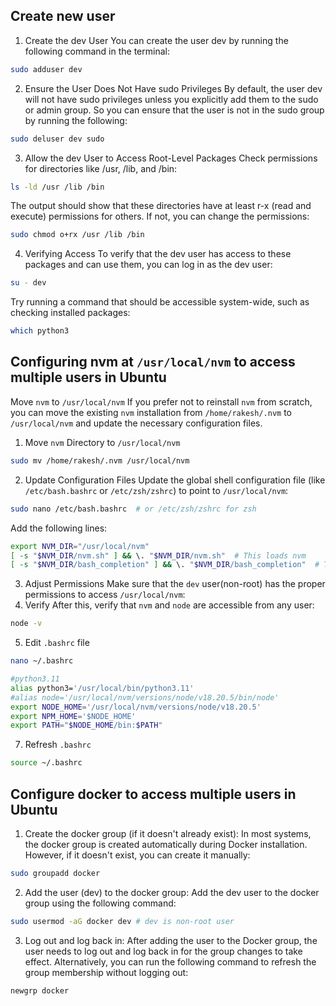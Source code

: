 
## Create new user
1. Create the dev User
You can create the user dev by running the following command in the terminal:
```sh
sudo adduser dev
```
2. Ensure the User Does Not Have sudo Privileges
By default, the user dev will not have sudo privileges unless you explicitly add them to the sudo or admin group. So you can ensure that the user is not in the sudo group by running the following:
```sh
sudo deluser dev sudo
```
3. Allow the dev User to Access Root-Level Packages
Check permissions for directories like /usr, /lib, and /bin:
```sh
ls -ld /usr /lib /bin
```
The output should show that these directories have at least r-x (read and execute) permissions for others. If not, you can change the permissions:
```sh
sudo chmod o+rx /usr /lib /bin
```
4. Verifying Access
To verify that the dev user has access to these packages and can use them, you can log in as the dev user:
```sh
su - dev
```
Try running a command that should be accessible system-wide, such as checking installed packages:
```sh
which python3
```

## Configuring nvm at ```/usr/local/nvm``` to access multiple users in Ubuntu
Move ```nvm``` to ```/usr/local/nvm```
If you prefer not to reinstall ```nvm``` from scratch, you can move the existing ```nvm``` installation from ```/home/rakesh/.nvm``` to ```/usr/local/nvm``` and update the necessary configuration files.
1. Move ```nvm``` Directory to ```/usr/local/nvm```
```sh
sudo mv /home/rakesh/.nvm /usr/local/nvm
```
2. Update Configuration Files
Update the global shell configuration file (like ```/etc/bash.bashrc``` or ```/etc/zsh/zshrc```) to point to ```/usr/local/nvm```:
```sh
sudo nano /etc/bash.bashrc  # or /etc/zsh/zshrc for zsh
```
Add the following lines:
```sh
export NVM_DIR="/usr/local/nvm"
[ -s "$NVM_DIR/nvm.sh" ] && \. "$NVM_DIR/nvm.sh"  # This loads nvm
[ -s "$NVM_DIR/bash_completion" ] && \. "$NVM_DIR/bash_completion"  # This loads nvm bash_completion
```
3. Adjust Permissions
Make sure that the ```dev``` user(non-root) has the proper permissions to access ```/usr/local/nvm```:
4. Verify
After this, verify that ```nvm``` and ```node``` are accessible from any user:
```sh
node -v
```
5. Edit ```.bashrc``` file
```sh
nano ~/.bashrc
```
```sh
#python3.11
alias python3='/usr/local/bin/python3.11'
#alias node='/usr/local/nvm/versions/node/v18.20.5/bin/node'
export NODE_HOME='/usr/local/nvm/versions/node/v18.20.5'
export NPM_HOME='$NODE_HOME'
export PATH="$NODE_HOME/bin:$PATH"
```
7. Refresh ```.bashrc```
```sh
source ~/.bashrc
```

## Configure docker to access multiple users in Ubuntu
1. Create the docker group (if it doesn't already exist): In most systems, the docker group is created automatically during Docker installation. However, if it doesn't exist, you can create it manually:
```sh
sudo groupadd docker
```
2. Add the user (dev) to the docker group: Add the dev user to the docker group using the following command:
```sh
sudo usermod -aG docker dev # dev is non-root user
```
3. Log out and log back in: After adding the user to the Docker group, the user needs to log out and log back in for the group changes to take effect. Alternatively, you can run the following command to refresh the group membership without logging out:
```sh
newgrp docker
```
